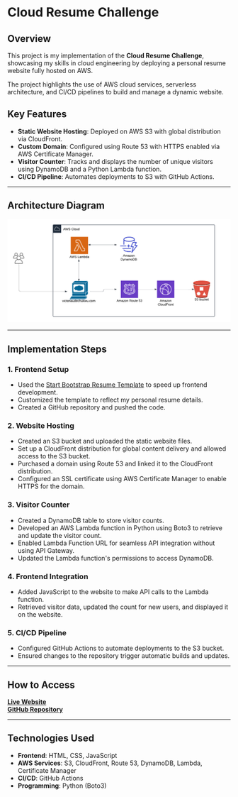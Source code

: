 # **Cloud Resume Challenge**

## **Overview**

This project is my implementation of the **Cloud Resume Challenge**, showcasing my skills in cloud engineering by deploying a personal resume website fully hosted on AWS.

The project highlights the use of AWS cloud services, serverless architecture, and CI/CD pipelines to build and manage a dynamic website.

## **Key Features**

- **Static Website Hosting**: Deployed on AWS S3 with global distribution via CloudFront.
- **Custom Domain**: Configured using Route 53 with HTTPS enabled via AWS Certificate Manager.
- **Visitor Counter**: Tracks and displays the number of unique visitors using DynamoDB and a Python Lambda function.
- **CI/CD Pipeline**: Automates deployments to S3 with GitHub Actions.

---

## **Architecture Diagram**

![Cloud Resume Architecture](img/Cloud-Resume-Architecture.png)

---

## **Implementation Steps**

### 1. **Frontend Setup**

- Used the [Start Bootstrap Resume Template](https://startbootstrap.com/theme/resume) to speed up frontend development.
- Customized the template to reflect my personal resume details.
- Created a GitHub repository and pushed the code.

### 2. **Website Hosting**

- Created an S3 bucket and uploaded the static website files.
- Set up a CloudFront distribution for global content delivery and allowed access to the S3 bucket.
- Purchased a domain using Route 53 and linked it to the CloudFront distribution.
- Configured an SSL certificate using AWS Certificate Manager to enable HTTPS for the domain.

### 3. **Visitor Counter**

- Created a DynamoDB table to store visitor counts.
- Developed an AWS Lambda function in Python using Boto3 to retrieve and update the visitor count.
- Enabled Lambda Function URL for seamless API integration without using API Gateway.
- Updated the Lambda function's permissions to access DynamoDB.

### 4. **Frontend Integration**

- Added JavaScript to the website to make API calls to the Lambda function.
- Retrieved visitor data, updated the count for new users, and displayed it on the website.

### 5. **CI/CD Pipeline**

- Configured GitHub Actions to automate deployments to the S3 bucket.
- Ensured changes to the repository trigger automatic builds and updates.

---

## **How to Access**

[**Live Website**](https://victoriaudechukwu.com/)  
[**GitHub Repository**](https://github.com/vikyij/victoria-cloud-resume)

---

## **Technologies Used**

- **Frontend**: HTML, CSS, JavaScript
- **AWS Services**: S3, CloudFront, Route 53, DynamoDB, Lambda, Certificate Manager
- **CI/CD**: GitHub Actions
- **Programming**: Python (Boto3)
